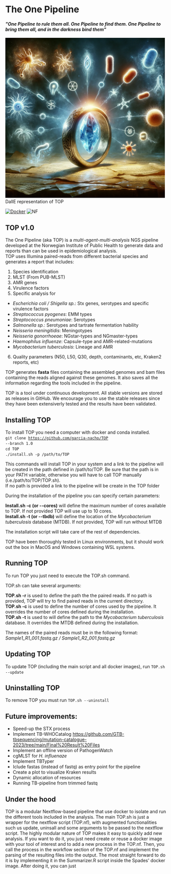 # The One Pipeline   
#### *"One Pipeline to rule them all. One Pipeline to find them. One Pipeline to bring them all, and in the darkness bind them"*   

<img src="dalletop.webp"
      type="image/webp"
       width="500" height="500" />   
DallE representation of TOP
      
         
 [![Docker](https://badgen.net/badge/icon/docker?icon=docker&label)](https://https://docker.com/) ![NF](https://badgen.net/badge/_/Nextflow/green?icon=terminal)   


## TOP v1.0
The One Pipeline (aka TOP) is a *multi-agent-multi-analysis* NGS pipeline developed at the Norwegian Institute of Public Health to generate data and reports than can be used in epidemiological analysis.    
TOP uses Illumina paired-reads from different bacterial species and generates a report that includes: 

1. Species identification   
2. MLST (From PUB-MLST) 
3. AMR genes   
4. Virulence factors   
5. Specific analysis for 
* *Escherichia coli / Shigella sp.*: Stx genes, serotypes and specific virulence factors
* *Streptococcus pyogenes*: EMM types
* *Streptococcus pneumoniae*: Serotypes
* *Salmonella sp.*: Serotypes and tartrate fermentation hability
* *Neisseria meningitidis*: Meningotypes
* *Neisseria gonorrhoeae*: NGstar-types and NGmaster-types
* *Haemophilus influenze*: Capsule-type and AMR-related-mutations
* *Mycobacterium tuberculosis*: Lineage and AMR        
6. Quality parameters (N50, L50, Q30, depth, contaminants, etc, Kraken2 reports, etc)
    
TOP generates **fasta** files containing the assembled genomes and bam files containing the reads aligned against these genomes. It also saves all the information regarding the tools included in the pipeline.

TOP is a tool under continuous development. All stable versions are stored as releases in GitHub. We encourage you to use the stable releases since they have been extensiverly tested and the results have been validated.   

## Installing TOP   
To install TOP you need a computer with docker and conda installed.   
<code>git clone https://github.com/garcia-nacho/TOP --branch 1.0</code>   
<code>cd TOP</code>   
<code>./install.sh -p /path/to/TOP</code>

This commands will install TOP in your system and a link to the pipeline will be created in the path defined in /path/to/TOP. Be sure that the path is in your PATH variable, otherwise you will have to call TOP manually (i.e./path/to/TOP/TOP.sh).   
If no path is provided a link to the pipeline will be create in the TOP folder    

During the installation of the pipeline you can specify certain parameters:
      
**Install.sh -c (or --cores)** will define the maximum number of cores available to TOP. If not provided TOP will use up to 10 cores.   
**Install.sh -t (or --tbdb)** will define the location of the *Mycobacterium tuberculosis* database (MTDB).  If not provided, TOP will run without MTDB

The installation script will take care of the rest of dependencies.    
   
TOP have been thoroughly tested in Linux environments, but it should work out the box in MacOS and Windows containing WSL systems.
     
## Running TOP   
To run TOP you just need to execute the TOP.sh command.

TOP.sh can take several arguments:

**TOP.sh -r** is used to define the path the the paired reads. If no path is provided, TOP will try to find paired reads in the current directory.   
**TOP.sh -c** is used to define the number of cores used by the pipeline. It overrides the number of cores defined during the installation.    
**TOP.sh -t** is used to will define the path to the *Mycobacterium tuberculosis* database. It overrides the MTDB defined during the installation.   

The names of the paired reads must be in the following format: *Sample1_R1_001.fastq.gz / Sample1_R2_001.fastq.gz*   

## Updating TOP   
To update TOP (including the main script and all docker images), run <code>TOP.sh --update</code>
      
## Uninstalling TOP
To remove TOP you must run <code>TOP.sh --uninstall</code>

## Future improvements:   
* Speed-up the STX process
* Implement TB-WHOCatalog https://github.com/GTB-tbsequencing/mutation-catalogue-2023/tree/main/Final%20Result%20Files
* Implement an offline version of PathogenWatch
* cgMLST for *H. influenaze*
* Implement TBTyper
* Iclude fastas (instead of fastq) as entry point for the pipeline
* Create a plot to visualize Kraken results
* Dynamic allocation of resources
* Running TB-pipeline from trimmed fastq
   
## Under the hood   
TOP is a modular Nextflow-based pipeline that use docker to isolate and run the different tools included in the analysis. The main TOP.sh is just a wrapper for the nextflow script (TOP.nf), with augmented functionalities such us update, uninsall and some arguments to be passed to the nextflow script. The highly modular nature of TOP makes it easy to quickly add new analysis. If you want to do it, you just need create or reuse a docker image with your tool of interest and to add a new process in the TOP.nf. Then, you call the process in the workflow section of the TOP.nf and implement the parsing of the resulting files into the output. The most straight forward to do it is by implementing it in the Summarizer.R script inside the Spades' docker image. After doing it, you can just      
